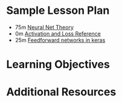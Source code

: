 # Sample Lesson Plan

- 75m [Neural Net Theory](01_NN_Theory.ipynb)
- 0m [Activation and Loss Reference](02_NN_Activation_Loss_Reference.ipynb)
- 25m [Feedforward networks in keras](03_Keras_ff.ipynb)

# Learning Objectives

# Additional Resources